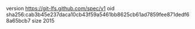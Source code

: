 version https://git-lfs.github.com/spec/v1
oid sha256:cab3b45e237daca10cb43f59a5461bb8625cb61ad7859fee871dedf68a65bcb7
size 2015
